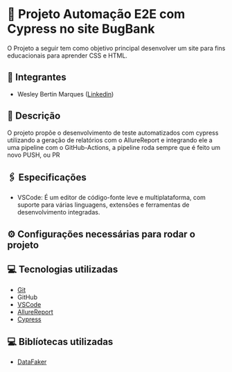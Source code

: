 # 🚀 Projeto Automação E2E com Cypress no site BugBank 
O Projeto a seguir tem como objetivo principal desenvolver um site para fins educacionais para aprender CSS e HTML. 

## 👤 Integrantes
- Wesley Bertin Marques ([Linkedin](https://www.linkedin.com/in/wesley-bertin-marques-a7b2b4230/))

## 📄 Descrição
O projeto propõe o desenvolvimento de teste automatizados com cypress utilizando a geração de relatórios com o AllureReport e integrando ele a uma pipeline com o GitHub-Actions, a pipeline roda sempre que é feito um novo PUSH, ou PR

## 🖇️ Especificações
- VSCode: É um editor de código-fonte leve e multiplataforma, com suporte para várias linguagens, extensões e ferramentas de desenvolvimento integradas.

## ⚙️ Configurações necessárias para rodar o projeto

## 💻 Tecnologias utilizadas
- [Git](https://git-scm.com)
- GitHub
- [VSCode](https://code.visualstudio.com)
- [AllureReport](https://allurereport.org/docs/cypress/)
- [Cypress](https://www.cypress.io)

## 💻 Biblíotecas utilizadas
- [DataFaker](https://medium.com/@ayhanmet/login-test-with-cypress-and-faker-js-541b9d950fff)
